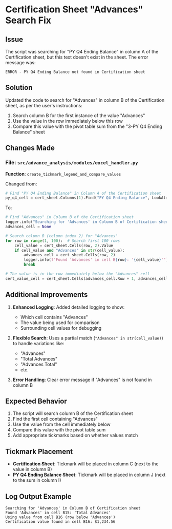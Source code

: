# Certification Sheet "Advances" Search Fix

## Issue
The script was searching for "PY Q4 Ending Balance" in column A of the Certification sheet, but this text doesn't exist in the sheet. The error message was:
```
ERROR - PY Q4 Ending Balance not found in Certification sheet
```

## Solution
Updated the code to search for "Advances" in column B of the Certification sheet, as per the user's instructions:
1. Search column B for the first instance of the value "Advances"
2. Use the value in the row immediately below this row
3. Compare this value with the pivot table sum from the "3-PY Q4 Ending Balance" sheet

## Changes Made

### File: `src/advance_analysis/modules/excel_handler.py`
**Function**: `create_tickmark_legend_and_compare_values`

Changed from:
```python
# Find "PY Q4 Ending Balance" in Column A of the Certification sheet
py_q4_cell = cert_sheet.Columns(1).Find("PY Q4 Ending Balance", LookAt=win32com.client.constants.xlWhole)
```

To:
```python
# Find "Advances" in Column B of the Certification sheet
logger.info("Searching for 'Advances' in Column B of Certification sheet")
advances_cell = None

# Search column B (column index 2) for "Advances"
for row in range(1, 100):  # Search first 100 rows
    cell_value = cert_sheet.Cells(row, 2).Value
    if cell_value and "Advances" in str(cell_value):
        advances_cell = cert_sheet.Cells(row, 2)
        logger.info(f"Found 'Advances' in cell B{row}: '{cell_value}'")
        break

# The value is in the row immediately below the "Advances" cell
cert_value_cell = cert_sheet.Cells(advances_cell.Row + 1, advances_cell.Column)
```

## Additional Improvements

1. **Enhanced Logging**: Added detailed logging to show:
   - Which cell contains "Advances"
   - The value being used for comparison
   - Surrounding cell values for debugging

2. **Flexible Search**: Uses a partial match (`"Advances" in str(cell_value)`) to handle variations like:
   - "Advances"
   - "Total Advances"
   - "Advances Total"
   - etc.

3. **Error Handling**: Clear error message if "Advances" is not found in column B

## Expected Behavior

1. The script will search column B of the Certification sheet
2. Find the first cell containing "Advances"
3. Use the value from the cell immediately below
4. Compare this value with the pivot table sum
5. Add appropriate tickmarks based on whether values match

## Tickmark Placement

- **Certification Sheet**: Tickmark will be placed in column C (next to the value in column B)
- **PY Q4 Ending Balance Sheet**: Tickmark will be placed in column J (next to the sum in column I)

## Log Output Example

```
Searching for 'Advances' in Column B of Certification sheet
Found 'Advances' in cell B15: 'Total Advances'
Using value from cell B16 (row below 'Advances')
Certification value found in cell B16: $1,234.56
```